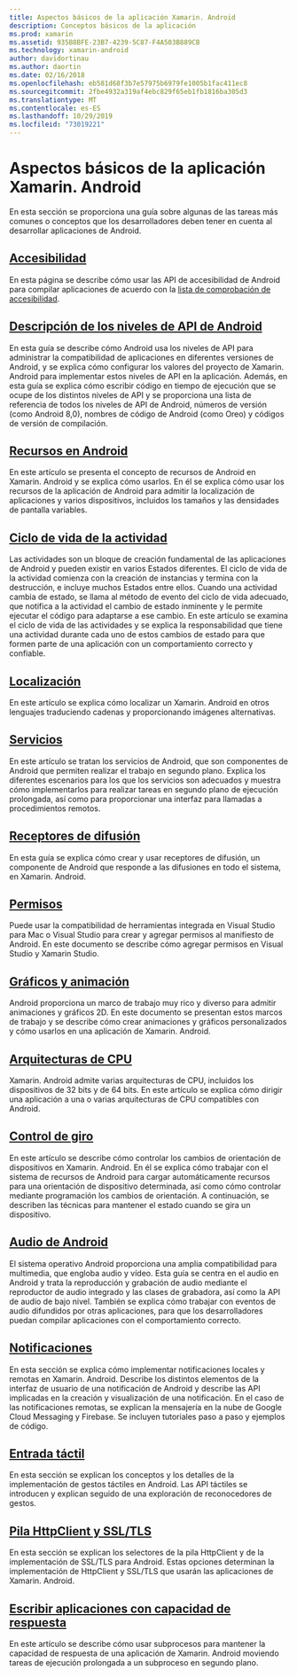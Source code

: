 ```yaml
---
title: Aspectos básicos de la aplicación Xamarin. Android
description: Conceptos básicos de la aplicación
ms.prod: xamarin
ms.assetid: 935B8BFE-23B7-4239-5C87-F4A503B889CB
ms.technology: xamarin-android
author: davidortinau
ms.author: daortin
ms.date: 02/16/2018
ms.openlocfilehash: eb581d68f3b7e57975b6979fe1005b1fac411ec8
ms.sourcegitcommit: 2fbe4932a319af4ebc829f65eb1fb1816ba305d3
ms.translationtype: MT
ms.contentlocale: es-ES
ms.lasthandoff: 10/29/2019
ms.locfileid: "73019221"
---
```

# <a name="xamarinandroid-application-fundamentals"></a>Aspectos básicos de la aplicación Xamarin. Android

En esta sección se proporciona una guía sobre algunas de las tareas más comunes o conceptos que los desarrolladores deben tener en cuenta al desarrollar aplicaciones de Android.

## <a name="accessibilityandroidapp-fundamentalsaccessibilitymd"></a>[Accesibilidad](~/android/app-fundamentals/accessibility.md)

En esta página se describe cómo usar las API de accesibilidad de Android para compilar aplicaciones de acuerdo con la [lista de comprobación de accesibilidad](~/cross-platform/app-fundamentals/accessibility.md).

## <a name="understanding-android-api-levelsandroidapp-fundamentalsandroid-api-levelsmd"></a>[Descripción de los niveles de API de Android](~/android/app-fundamentals/android-api-levels.md)

En esta guía se describe cómo Android usa los niveles de API para administrar la compatibilidad de aplicaciones en diferentes versiones de Android, y se explica cómo configurar los valores del proyecto de Xamarin. Android para implementar estos niveles de API en la aplicación. Además, en esta guía se explica cómo escribir código en tiempo de ejecución que se ocupe de los distintos niveles de API y se proporciona una lista de referencia de todos los niveles de API de Android, números de versión (como Android 8,0), nombres de código de Android (como Oreo) y códigos de versión de compilación.

## <a name="resources-in-androidandroidapp-fundamentalsresources-in-androidindexmd"></a>[Recursos en Android](~/android/app-fundamentals/resources-in-android/index.md)

En este artículo se presenta el concepto de recursos de Android en Xamarin. Android y se explica cómo usarlos. En él se explica cómo usar los recursos de la aplicación de Android para admitir la localización de aplicaciones y varios dispositivos, incluidos los tamaños y las densidades de pantalla variables.

## <a name="activity-lifecycleandroidapp-fundamentalsactivity-lifecycleindexmd"></a>[Ciclo de vida de la actividad](~/android/app-fundamentals/activity-lifecycle/index.md)

Las actividades son un bloque de creación fundamental de las aplicaciones de Android y pueden existir en varios Estados diferentes. El ciclo de vida de la actividad comienza con la creación de instancias y termina con la destrucción, e incluye muchos Estados entre ellos. Cuando una actividad cambia de estado, se llama al método de evento del ciclo de vida adecuado, que notifica a la actividad el cambio de estado inminente y le permite ejecutar el código para adaptarse a ese cambio. En este artículo se examina el ciclo de vida de las actividades y se explica la responsabilidad que tiene una actividad durante cada uno de estos cambios de estado para que formen parte de una aplicación con un comportamiento correcto y confiable.

## <a name="localizationandroidapp-fundamentalslocalizationmd"></a>[Localización](~/android/app-fundamentals/localization.md)

En este artículo se explica cómo localizar un Xamarin. Android en otros lenguajes traduciendo cadenas y proporcionando imágenes alternativas.

## <a name="servicesandroidapp-fundamentalsservicesindexmd"></a>[Servicios](~/android/app-fundamentals/services/index.md)

En este artículo se tratan los servicios de Android, que son componentes de Android que permiten realizar el trabajo en segundo plano. Explica los diferentes escenarios para los que los servicios son adecuados y muestra cómo implementarlos para realizar tareas en segundo plano de ejecución prolongada, así como para proporcionar una interfaz para llamadas a procedimientos remotos.

## <a name="broadcast-receiversandroidapp-fundamentalsbroadcast-receiversmd"></a>[Receptores de difusión](~/android/app-fundamentals/broadcast-receivers.md)

En esta guía se explica cómo crear y usar receptores de difusión, un componente de Android que responde a las difusiones en todo el sistema, en Xamarin. Android.

## <a name="permissionsandroidapp-fundamentalspermissionsmd"></a>[Permisos](~/android/app-fundamentals/permissions.md)

Puede usar la compatibilidad de herramientas integrada en Visual Studio para Mac o Visual Studio para crear y agregar permisos al manifiesto de Android. En este documento se describe cómo agregar permisos en Visual Studio y Xamarin Studio.

## <a name="graphics-and-animationandroidapp-fundamentalsgraphics-and-animationmd"></a>[Gráficos y animación](~/android/app-fundamentals/graphics-and-animation.md)

Android proporciona un marco de trabajo muy rico y diverso para admitir animaciones y gráficos 2D. En este documento se presentan estos marcos de trabajo y se describe cómo crear animaciones y gráficos personalizados y cómo usarlos en una aplicación de Xamarin. Android.

## <a name="cpu-architecturesandroidapp-fundamentalscpu-architecturesmd"></a>[Arquitecturas de CPU](~/android/app-fundamentals/cpu-architectures.md)

Xamarin. Android admite varias arquitecturas de CPU, incluidos los dispositivos de 32 bits y de 64 bits. En este artículo se explica cómo dirigir una aplicación a una o varias arquitecturas de CPU compatibles con Android.

## <a name="handling-rotationandroidapp-fundamentalshandling-rotationmd"></a>[Control de giro](~/android/app-fundamentals/handling-rotation.md)

En este artículo se describe cómo controlar los cambios de orientación de dispositivos en Xamarin. Android. En él se explica cómo trabajar con el sistema de recursos de Android para cargar automáticamente recursos para una orientación de dispositivo determinada, así como cómo controlar mediante programación los cambios de orientación. A continuación, se describen las técnicas para mantener el estado cuando se gira un dispositivo.

## <a name="android-audioandroidapp-fundamentalsandroid-audiomd"></a>[Audio de Android](~/android/app-fundamentals/android-audio.md)

El sistema operativo Android proporciona una amplia compatibilidad para multimedia, que engloba audio y vídeo. Esta guía se centra en el audio en Android y trata la reproducción y grabación de audio mediante el reproductor de audio integrado y las clases de grabadora, así como la API de audio de bajo nivel. También se explica cómo trabajar con eventos de audio difundidos por otras aplicaciones, para que los desarrolladores puedan compilar aplicaciones con el comportamiento correcto.

## <a name="notificationsandroidapp-fundamentalsnotificationsindexmd"></a>[Notificaciones](~/android/app-fundamentals/notifications/index.md)

En esta sección se explica cómo implementar notificaciones locales y remotas en Xamarin. Android. Describe los distintos elementos de la interfaz de usuario de una notificación de Android y describe las API implicadas en la creación y visualización de una notificación. En el caso de las notificaciones remotas, se explican la mensajería en la nube de Google Cloud Messaging y Firebase. Se incluyen tutoriales paso a paso y ejemplos de código.

## <a name="touchandroidapp-fundamentalstouchindexmd"></a>[Entrada táctil](~/android/app-fundamentals/touch/index.md)

En esta sección se explican los conceptos y los detalles de la implementación de gestos táctiles en Android. Las API táctiles se introducen y explican seguido de una exploración de reconocedores de gestos.

## <a name="httpclient-stack-and-ssltlsandroidapp-fundamentalshttp-stackmd"></a>[Pila HttpClient y SSL/TLS](~/android/app-fundamentals/http-stack.md)

En esta sección se explican los selectores de la pila HttpClient y de la implementación de SSL/TLS para Android. Estas opciones determinan la implementación de HttpClient y SSL/TLS que usarán las aplicaciones de Xamarin. Android.

## <a name="writing-responsive-applicationswriting-responsive-appsmd"></a>[Escribir aplicaciones con capacidad de respuesta](writing-responsive-apps.md)

En este artículo se describe cómo usar subprocesos para mantener la capacidad de respuesta de una aplicación de Xamarin. Android moviendo tareas de ejecución prolongada a un subproceso en segundo plano.
